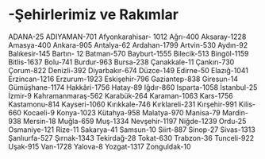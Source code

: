 # -Şehirlerimiz ve Rakımlar
ADANA-25
ADIYAMAN-701
Afyonkarahisar-	1012
Ağrı-400
Aksaray-1228
Amasya-400
Ankara-905
Antalya-62
Ardahan-1799
Artvin-530
Aydın-92
Balıkesir-145
Bartın-	12
Batman-570
Bayburt-1555
Bilecik-513
Bingöl-1159
Bitlis-1637
Bolu-741
Burdur-963
Bursa-238
Çanakkale-11
Çankırı-730
Çorum-822
Denizli-392
Diyarbakır-674
Düzce-149
Edirne-50
Elazığ-1041
Erzincan-1216
Erzurum-1923
Eskişehir-796
Gaziantep-838
Giresun-14
Gümüşhane-1174
Hakkâri-1756
Hatay-89
Iğdır-860
Isparta-1058
İstanbul-25
İzmir-9
Kahramanmaraş-562
Karabük-264
Karaman-1063
Kars-1756
Kastamonu-814
Kayseri-1060
Kırıkkale-746
Kırklareli-231
Kırşehir-991
Kilis-660
Kocaeli-9
Konya-1023
Kütahya-958
Malatya-970
Manisa-79
Mardin-938
Mersin-18
Muğla-659
Muş-1334
Nevşehir-1197
Niğde-1239
Ordu-25
Osmaniye-121
Rize-11
Sakarya-41
Samsun-10
Siirt-887
Sinop-27
Sivas-1313
Şanlıurfa-527
Şırnak-1343
Tekirdağ-28
Tokat-630
Trabzon-36
Tunceli-922
Uşak-915
Van-1728
Yalova-8
Yozgat-1317
Zonguldak-10
